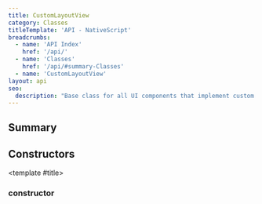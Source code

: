 ```yaml
---
title: CustomLayoutView
category: Classes
titleTemplate: 'API - NativeScript'
breadcrumbs:
  - name: 'API Index'
    href: '/api/'
  - name: 'Classes'
    href: '/api/#summary-Classes'
  - name: 'CustomLayoutView'
layout: api
seo:
  description: "Base class for all UI components that implement custom layouts."
---
```


<!-- This page is auto generated, do not edit manually. -->
<!-- Run "yarn generate:api-docs" to regenerate -->

<script setup lang="ts">
  import { provide } from "vue";
  import API_DATA from "./CustomLayoutView.data.json";
  
  provide('API_DATA', API_DATA);
</script>

<APIRefHierarchy v-once />

<APIRefComment commentBase64="eyJibG9ja1RhZ3MiOltdLCJtb2RpZmllclRhZ3MiOnt9LCJzdW1tYXJ5IjpbeyJraW5kIjoidGV4dCIsInRleHQiOiJCYXNlIGNsYXNzIGZvciBhbGwgVUkgY29tcG9uZW50cyB0aGF0IGltcGxlbWVudCBjdXN0b20gbGF5b3V0cy4ifV19" v-once />

## <Heading ignore>Summary</Heading>

<APIRefSummary v-once />

## Constructors

<div class="">

<APIRef for="11170" v-once>

<template #title>

### constructor

</template>

</APIRef>

</div>

